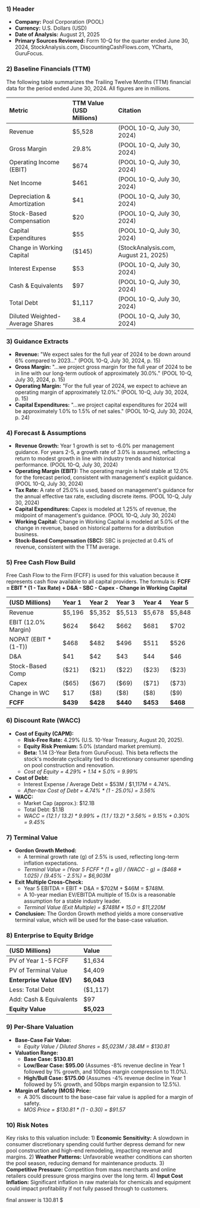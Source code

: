 ### **1) Header**

*   **Company:** Pool Corporation (POOL)
*   **Currency:** U.S. Dollars (USD)
*   **Date of Analysis:** August 21, 2025
*   **Primary Sources Reviewed:** Form 10-Q for the quarter ended June 30, 2024, StockAnalysis.com, DiscountingCashFlows.com, YCharts, GuruFocus.

### **2) Baseline Financials (TTM)**

The following table summarizes the Trailing Twelve Months (TTM) financial data for the period ended June 30, 2024. All figures are in millions.

| Metric | TTM Value (USD Millions) | Citation |
| :--- | :--- | :--- |
| Revenue | $5,528 | (POOL 10-Q, July 30, 2024) |
| Gross Margin | 29.8% | (POOL 10-Q, July 30, 2024) |
| Operating Income (EBIT) | $674 | (POOL 10-Q, July 30, 2024) |
| Net Income | $461 | (POOL 10-Q, July 30, 2024) |
| Depreciation & Amortization | $41 | (POOL 10-Q, July 30, 2024) |
| Stock-Based Compensation | $20 | (POOL 10-Q, July 30, 2024) |
| Capital Expenditures | $55 | (POOL 10-Q, July 30, 2024) |
| Change in Working Capital | ($145) | (StockAnalysis.com, August 21, 2025) |
| Interest Expense | $53 | (POOL 10-Q, July 30, 2024) |
| Cash & Equivalents | $97 | (POOL 10-Q, July 30, 2024) |
| Total Debt | $1,117 | (POOL 10-Q, July 30, 2024) |
| Diluted Weighted-Average Shares | 38.4 | (POOL 10-Q, July 30, 2024) |

### **3) Guidance Extracts**

*   **Revenue:** "We expect sales for the full year of 2024 to be down around 6% compared to 2023..." (POOL 10-Q, July 30, 2024, p. 15)
*   **Gross Margin:** "...we project gross margin for the full year of 2024 to be in line with our long-term outlook of approximately 30.0%." (POOL 10-Q, July 30, 2024, p. 15)
*   **Operating Margin:** "For the full year of 2024, we expect to achieve an operating margin of approximately 12.0%." (POOL 10-Q, July 30, 2024, p. 15)
*   **Capital Expenditures:** "...we project capital expenditures for 2024 will be approximately 1.0% to 1.5% of net sales." (POOL 10-Q, July 30, 2024, p. 24)

### **4) Forecast & Assumptions**

*   **Revenue Growth:** Year 1 growth is set to -6.0% per management guidance. For years 2-5, a growth rate of 3.0% is assumed, reflecting a return to modest growth in line with industry trends and historical performance. (POOL 10-Q, July 30, 2024)
*   **Operating Margin (EBIT):** The operating margin is held stable at 12.0% for the forecast period, consistent with management's explicit guidance. (POOL 10-Q, July 30, 2024)
*   **Tax Rate:** A rate of 25.0% is used, based on management's guidance for the annual effective tax rate, excluding discrete items. (POOL 10-Q, July 30, 2024)
*   **Capital Expenditures:** Capex is modeled at 1.25% of revenue, the midpoint of management's guidance. (POOL 10-Q, July 30, 2024)
*   **Working Capital:** Change in Working Capital is modeled at 5.0% of the change in revenue, based on historical patterns for a distribution business.
*   **Stock-Based Compensation (SBC):** SBC is projected at 0.4% of revenue, consistent with the TTM average.

### **5) Free Cash Flow Build**

Free Cash Flow to the Firm (FCFF) is used for this valuation because it represents cash flow available to all capital providers. The formula is:
**FCFF = EBIT * (1 - Tax Rate) + D&A - SBC - Capex - Change in Working Capital**

| (USD Millions) | **Year 1** | **Year 2** | **Year 3** | **Year 4** | **Year 5** |
| :--- | :--- | :--- | :--- | :--- | :--- |
| Revenue | $5,196 | $5,352 | $5,513 | $5,678 | $5,848 |
| EBIT (12.0% Margin) | $624 | $642 | $662 | $681 | $702 |
| NOPAT (EBIT * (1-T)) | $468 | $482 | $496 | $511 | $526 |
| D&A | $41 | $42 | $43 | $44 | $46 |
| Stock-Based Comp | ($21) | ($21) | ($22) | ($23) | ($23) |
| Capex | ($65) | ($67) | ($69) | ($71) | ($73) |
| Change in WC | $17 | ($8) | ($8) | ($8) | ($9) |
| **FCFF** | **$439** | **$428** | **$440** | **$453** | **$468** |

### **6) Discount Rate (WACC)**

*   **Cost of Equity (CAPM):**
    *   **Risk-Free Rate:** 4.29% (U.S. 10-Year Treasury, August 20, 2025).
    *   **Equity Risk Premium:** 5.0% (standard market premium).
    *   **Beta:** 1.14 (3-Year Beta from GuruFocus). This beta reflects the stock's moderate cyclicality tied to discretionary consumer spending on pool construction and renovation.
    *   *Cost of Equity = 4.29% + 1.14 * 5.0% = 9.99%*
*   **Cost of Debt:**
    *   Interest Expense / Average Debt = $53M / $1,117M = 4.74%.
    *   *After-tax Cost of Debt = 4.74% * (1 - 25.0%) = 3.56%*
*   **WACC:**
    *   Market Cap (approx.): $12.1B
    *   Total Debt: $1.1B
    *   *WACC = (12.1 / 13.2) * 9.99% + (1.1 / 13.2) * 3.56% = 9.15% + 0.30% = 9.45%*

### **7) Terminal Value**

*   **Gordon Growth Method:**
    *   A terminal growth rate (g) of 2.5% is used, reflecting long-term inflation expectations.
    *   *Terminal Value = (Year 5 FCFF * (1 + g)) / (WACC - g) = ($468 * 1.025) / (9.45% - 2.5%) = $6,903M*
*   **Exit Multiple Cross-Check:**
    *   Year 5 EBITDA = EBIT + D&A = $702M + $46M = $748M.
    *   A 10-year median EV/EBITDA multiple of 15.0x is a reasonable assumption for a stable industry leader.
    *   *Terminal Value (Exit Multiple) = $748M * 15.0 = $11,220M*
*   **Conclusion:** The Gordon Growth method yields a more conservative terminal value, which will be used for the base-case valuation.

### **8) Enterprise to Equity Bridge**

| (USD Millions) | **Value** |
| :--- | :--- |
| PV of Year 1-5 FCFF | $1,634 |
| PV of Terminal Value | $4,409 |
| **Enterprise Value (EV)** | **$6,043** |
| Less: Total Debt | ($1,117) |
| Add: Cash & Equivalents | $97 |
| **Equity Value** | **$5,023** |

### **9) Per-Share Valuation**

*   **Base-Case Fair Value:**
    *   *Equity Value / Diluted Shares = $5,023M / 38.4M = $130.81*
*   **Valuation Range:**
    *   **Base Case: $130.81**
    *   **Low/Bear Case: $95.00** (Assumes -8% revenue decline in Year 1 followed by 1% growth, and 100bps margin compression to 11.0%).
    *   **High/Bull Case: $175.00** (Assumes -4% revenue decline in Year 1 followed by 5% growth, and 50bps margin expansion to 12.5%).
*   **Margin of Safety (MOS) Price:**
    *   A 30% discount to the base-case fair value is applied for a margin of safety.
    *   *MOS Price = $130.81 * (1 - 0.30) = $91.57*

### **10) Risk Notes**

Key risks to this valuation include: 1) **Economic Sensitivity:** A slowdown in consumer discretionary spending could further depress demand for new pool construction and high-end remodeling, impacting revenue and margins. 2) **Weather Patterns:** Unfavorable weather conditions can shorten the pool season, reducing demand for maintenance products. 3) **Competitive Pressure:** Competition from mass merchants and online retailers could pressure gross margins over the long term. 4) **Input Cost Inflation:** Significant inflation in raw materials for chemicals and equipment could impact profitability if not fully passed through to customers.

final answer is 130.81 $